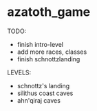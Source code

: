 # azatoth_game

TODO:
- finish intro-level
- add more races, classes
- finish schnottzlanding

LEVELS:
- schnottz's landing
- silithus coast caves
- ahn'qiraj caves

